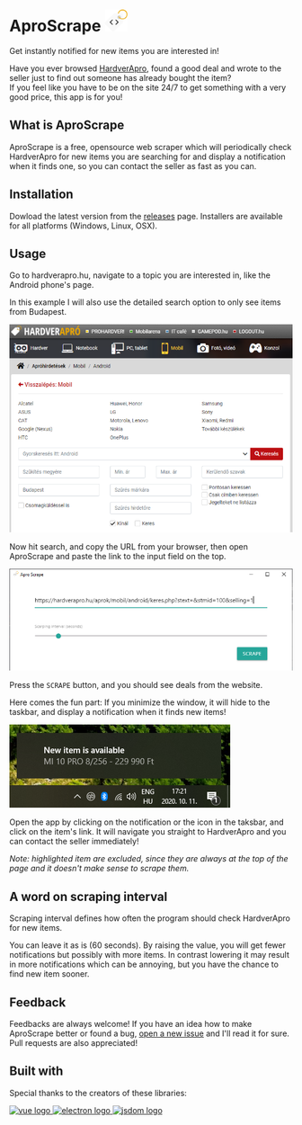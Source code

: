 # AproScrape <img src="public/icon.png" alt="logo" width="40">

Get instantly notified for new items you are interested in!

Have you ever browsed [HardverApro](http://hardverapro.hu/index.html),
found a good deal and wrote to the seller just to find out someone has already bought the item?  
If you feel like you have to be on the site 24/7 to get something with a very good price,
this app is for you!

## What is AproScrape

AproScrape is a free, opensource web scraper which will periodically check HardverApro
for new items you are searching for and display a notification when it finds one,
so you can contact the seller as fast as you can.

## Installation

Dowload the latest version from the [releases](https://github.com/Lehoczky/apro-scrape/releases) page.
Installers are available for all platforms (Windows, Linux, OSX).

## Usage

Go to hardverapro.hu, navigate to a topic you are interested in, like the Android phone's page.

In this example I will also use the detailed search option to only see items from Budapest.

<img src="images/hardverapro.png" alt="Android page on hardverapro" width="650">

Now hit search, and copy the URL from your browser, then open AproScrape
and paste the link to the input field on the top.

<img src="images/main-window.png" alt="AproScrape main window" width="650">

Press the `SCRAPE` button, and you should see deals from the website.

Here comes the fun part: If you minimize the window, it will hide to the taskbar,
and display a notification when it finds new items!

<img src="images/notification.png" alt="AproScrape main window">

Open the app by clicking on the notification or the icon in the taksbar, and click
on the item's link. It will navigate you straight to HardverApro and you can contact
the seller immediately!

_Note: highlighted item are excluded, since they are always at the top of the page and it doesn't make sense to scrape them._

## A word on scraping interval

Scraping interval defines how often the program should check HardverApro for new items.

You can leave it as is (60 seconds). By raising the value, you will get fewer notifications
but possibly with more items. In contrast lowering it may result in more notifications which
can be annoying, but you have the chance to find new item sooner.

## Feedback

Feedbacks are always welcome! If you have an idea how to make AproScrape better or found a bug,
[open a new issue](https://github.com/Lehoczky/apro-scrape/issues) and I'll read it for sure.
Pull requests are also appreciated!

## Built with

Special thanks to the creators of these libraries:

<a href="https://vuejs.org/">
    <img src="https://upload.wikimedia.org/wikipedia/commons/9/95/Vue.js_Logo_2.svg" alt="vue logo" height="100">
</a>

<a href="https://www.electronjs.org/">
    <img src="https://upload.wikimedia.org/wikipedia/commons/9/91/Electron_Software_Framework_Logo.svg" alt="electron logo" height="100">
</a>

<a href="https://github.com/jsdom/jsdom">
    <img src="https://user-images.githubusercontent.com/3665990/39078998-366c375e-451b-11e8-902d-ce42d8fcaa47.png" alt="jsdom logo" height="100">
</a>
